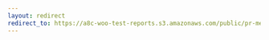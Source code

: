 ```yaml
---
layout: redirect
redirect_to: https://a8c-woo-test-reports.s3.amazonaws.com/public/pr-merge/45966/e2e/index.html
---
```

